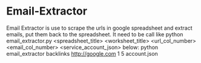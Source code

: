 # Email-Extractor
Email Extractor is use to scrape the urls in google spreadsheet and extract emails, put them back to the spreadsheet.
It need to be call like python email_extractor.py <spreadsheet_title> <worksheet_title> <url_col_number> <email_col_number> <service_account_json> below:
python email_extractor backlinks http://google.com 1 5 account.json